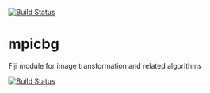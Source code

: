 [![Build Status](https://github.com/axtimwalde/mpicbg/actions/workflows/build.yml/badge.svg)](https://github.com/axtimwalde/mpicbg/actions/workflows/build.yml)

# mpicbg

Fiji module for image transformation and related algorithms

[![Build Status](https://app.github.com/axtimwalde/mpicbg/actions/workflows/build-main.yml/badge.svg)](https://github.com/axtimwalde/mpicbg/actions/workflows/build-main.yml)
